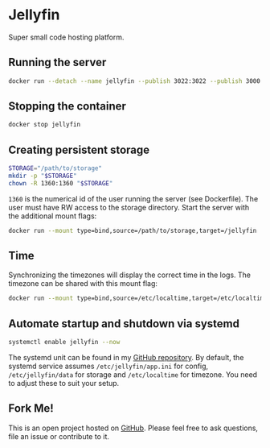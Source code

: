 # Jellyfin
Super small code hosting platform.

## Running the server
```bash
docker run --detach --name jellyfin --publish 3022:3022 --publish 3000:3000 hetsh/jellyfin
```

## Stopping the container
```bash
docker stop jellyfin
```

## Creating persistent storage
```bash
STORAGE="/path/to/storage"
mkdir -p "$STORAGE"
chown -R 1360:1360 "$STORAGE"
```
`1360` is the numerical id of the user running the server (see Dockerfile).
The user must have RW access to the storage directory.
Start the server with the additional mount flags:
```bash
docker run --mount type=bind,source=/path/to/storage,target=/jellyfin ...
```

## Time
Synchronizing the timezones will display the correct time in the logs.
The timezone can be shared with this mount flag:
```bash
docker run --mount type=bind,source=/etc/localtime,target=/etc/localtime,readonly ...
```

## Automate startup and shutdown via systemd
```bash
systemctl enable jellyfin --now
```
The systemd unit can be found in my [GitHub repository](https://github.com/Hetsh/docker-jellyfin).
By default, the systemd service assumes `/etc/jellyfin/app.ini` for config, `/etc/jellyfin/data` for storage and `/etc/localtime` for timezone.
You need to adjust these to suit your setup.

## Fork Me!
This is an open project hosted on [GitHub](https://github.com/Hetsh/docker-jellyfin). Please feel free to ask questions, file an issue or contribute to it.
